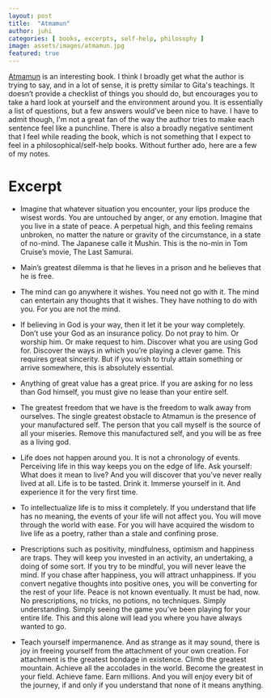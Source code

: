 ```yaml
---
layout: post
title:  "Atmamun"
author: juhi
categories: [ books, excerpts, self-help, philosophy ]
image: assets/images/atmamun.jpg
featured: true
---
```

[Atmamun](https://www.goodreads.com/book/show/30008981-atmamun) is an interesting book. I think I broadly get what the author is trying to say, and in a lot of sense, it is pretty similar to Gita's teachings. It doesn’t provide a checklist of things you should do, but encourages you to take a hard look at yourself and the environment around you. It is essentially a list of questions, but a few answers would’ve been nice to have.
I have to admit though, I'm not a great fan of the way the author tries to make each sentence feel like a punchline. There is also a broadly negative sentiment that I feel while reading the book, which is not something that I expect to feel in a philosophical/self-help books. Without further ado, here are a few of my notes.

# Excerpt

-   Imagine that whatever situation you encounter, your lips produce the wisest words. You are untouched by anger, or any emotion. Imagine that you live in a state of peace. A perpetual high, and this feeling remains unbroken, no matter the nature or gravity of the circumstance, in a state of no-mind. The Japanese calle it Mushin. This is the no-min in Tom Cruise’s movie, The Last Samurai.
    
-   Main’s greatest dilemma is that he lieves in a prison and he believes that he is free.
    
-   The mind can go anywhere it wishes. You need not go with it. The mind can entertain any thoughts that it wishes. They have nothing to do with you. For you are not the mind.
    
-   If believing in God is your way, then it let it be your way completely. Don’t use your God as an insurance policy. Do not pray to him. Or worship him. Or make request to him. Discover what you are using God for. Discover the ways in which you’re playing a clever game. This requires great sincerity. But if you wish to truly attain something or arrive somewhere, this is absolutely essential.
    
-   Anything of great value has a great price. If you are asking for no less than God himself, you must give no lease than your entire self.
    
-   The greatest freedom that we have is the freedom to walk away from ourselves. The single greatest obstacle to Atmamun is the presence of your manufactured self. The person that you call myself is the source of all your miseries. Remove this manufactured self, and you will be as free as a living god.
    
-   Life does not happen around you. It is not a chronology of events. Perceiving life in this way keeps you on the edge of life. Ask yourself: What does it mean to live? And you will discover that you’ve never really lived at all. Life is to be tasted. Drink it. Immerse yourself in it. And experience it for the very first time.
    
-   To intellectualize life is to miss it completely. If you understand that life has no meaning, the events of your life will not affect you. You will move through the world with ease. For you will have acquired the wisdom to live life as a poetry, rather than a stale and confining prose.
    
-   Prescriptions such as positivity, mindfulness, optimism and happiness are traps. They will keep you invested in an activity, an undertaking, a doing of some sort. If you try to be mindful, you will never leave the mind. If you chase after happiness, you will attract unhappiness. If you convert negative thoughts into positive ones, you will be converting for the rest of your life. Peace is not known eventually. It must be had, now. No prescriptions, no tricks, no potions, no techniques. Simply understanding. Simply seeing the game you’ve been playing for your entire life. This and this alone will lead you where you have always wanted to go.
    
-   Teach yourself impermanence. And as strange as it may sound, there is joy in freeing yourself from the attachment of your own creation. For attachment is the greatest bondage in existence. Climb the greatest mountain. Achieve all the accolades in the world. Become the greatest in your field. Achieve fame. Earn millions. And you will enjoy every bit of the journey, if and only if you understand that none of it means anything.
